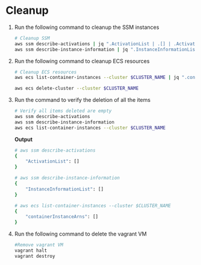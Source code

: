 # Cleanup

1. Run the following command to cleanup the SSM instances

    ```bash
    # Cleanup SSM
    aws ssm describe-activations | jq ".ActivationList | .[] | .ActivationId" | xargs -L 1 aws ssm delete-activation --activation-id
    aws ssm describe-instance-information | jq ".InstanceInformationList | .[] | .InstanceId" | grep "mi-" | xargs -L 1 aws ssm deregister-managed-instance --instance-id
    ```

2. Run the following command to cleanup ECS resources

    ```bash
    # Cleanup ECS resources
    aws ecs list-container-instances --cluster $CLUSTER_NAME | jq ".containerInstanceArns | .[]" | xargs -L 1 aws ecs deregister-container-instance --cluster $CLUSTER_NAME --force --container-instance

    aws ecs delete-cluster --cluster $CLUSTER_NAME
    ```

3. Run the command to verify the deletion of all the items

    ```bash
    # Verify all items deleted are empty
    aws ssm describe-activations
    aws ssm describe-instance-information
    aws ecs list-container-instances --cluster $CLUSTER_NAME
    ```

    **Output**

    ```bash
    # aws ssm describe-activations
    {
        "ActivationList": []
    }

    # aws ssm describe-instance-information
    {
        "InstanceInformationList": []
    }
    
    # aws ecs list-container-instances --cluster $CLUSTER_NAME
    {
        "containerInstanceArns": []
    }
    ```

4. Run the following command to delete the vagrant VM

    ```bash
    #Remove vagrant VM
    vagrant halt
    vagrant destroy
    ```
